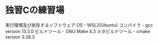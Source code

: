#  独習Cの練習場
実行環境及び依存するソフトウェア
OS - WSL2(Ubuntu)
コンパイラ - gcc version 13.3.0 
ビルドツール - GNU Make 4.3
メタビルドツール - cmake version 3.28.3